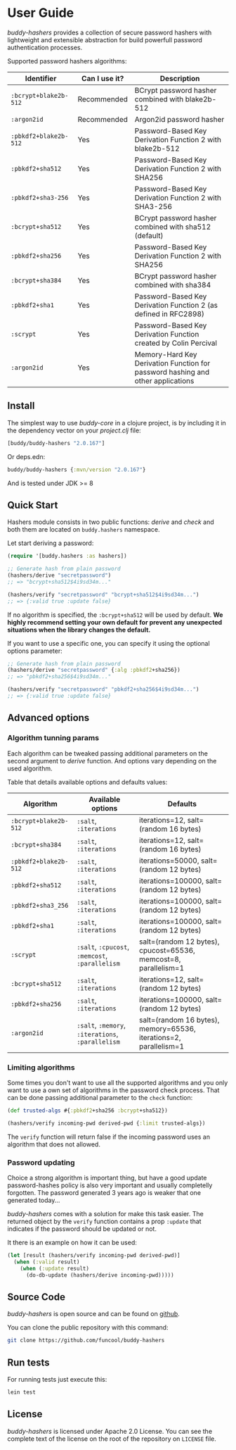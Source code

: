 # User Guide

*buddy-hashers* provides a collection of secure password hashers with
lightweight and extensible abstraction for build powerfull password
authentication processes.

Supported password hashers algorithms:

| Identifier | Can I use it? | Description |
|---|---|---|
| `:bcrypt+blake2b-512` | Recommended | BCrypt password hasher combined with blake2b-512 |
| `:argon2id` | Recommended | Argon2id password hasher |
| `:pbkdf2+blake2b-512` | Yes | Password-Based Key Derivation Function 2 with blake2b-512|
| `:pbkdf2+sha512`   | Yes | Password-Based Key Derivation Function 2 with SHA256 |
| `:pbkdf2+sha3-256` | Yes | Password-Based Key Derivation Function 2 with SHA3-256 |
| `:bcrypt+sha512`   | Yes | BCrypt password hasher combined with sha512 (default) |
| `:pbkdf2+sha256`   | Yes | Password-Based Key Derivation Function 2 with SHA256 |
| `:bcrypt+sha384`   | Yes | BCrypt password hasher combined with sha384 |
| `:pbkdf2+sha1`     | Yes | Password-Based Key Derivation Function 2 (as defined in RFC2898) |
| `:scrypt`          | Yes | Password-Based Key Derivation Function created by Colin Percival |
| `:argon2id`        | Yes | Memory-Hard Key Derivation Function for password hashing and other applications |


## Install

The simplest way to use _buddy-core_ in a clojure project, is by including it in the
dependency vector on your *_project.clj_* file:

```clojure
[buddy/buddy-hashers "2.0.167"]
```

Or deps.edn:

```clojure
buddy/buddy-hashers {:mvn/version "2.0.167"}
```

And is tested under JDK >= 8


## Quick Start

Hashers module consists in two public functions: *derive* and *check*
and both them are located on `buddy.hashers` namespace.

Let start deriving a password:


```clojure
(require '[buddy.hashers :as hashers])

;; Generate hash from plain password
(hashers/derive "secretpassword")
;; => "bcrypt+sha512$4i9sd34m..."

(hashers/verify "secretpassword" "bcrypt+sha512$4i9sd34m...")
;; => {:valid true :update false}
```

If no algorithm is specified, the `:bcrypt+sha512` will be used by
default. **We highly recommend setting your own default for prevent
any unexpected situations when the library changes the default.**

If you want to use a specific one, you can specify it using
the optional options parameter:

```clojure
;; Generate hash from plain password
(hashers/derive "secretpassword" {:alg :pbkdf2+sha256})
;; => "pbkdf2+sha256$4i9sd34m..."

(hashers/verify "secretpassword" "pbkdf2+sha256$4i9sd34m...")
;; => {:valid true :update false}
```

## Advanced options

### Algorithm tunning params

Each algorithm can be tweaked passing additional parameters on the
second argument to *derive* function. And options vary depending on
the used algorithm.

Table that details available options and defaults values:

| Algorithm | Available options | Defaults |
|---|---|---|
| `:bcrypt+blake2b-512` | `:salt`, `:iterations` | iterations=12, salt=(random 16 bytes) |
| `:bcrypt+sha384` | `:salt`, `:iterations` | iterations=12, salt=(random 16 bytes) |
| `:pbkdf2+blake2b-512` | `:salt`, `:iterations` | iterations=50000, salt=(random 12 bytes) |
| `:pbkdf2+sha512` | `:salt`, `:iterations` | iterations=100000, salt=(random 12 bytes) |
| `:pbkdf2+sha3_256` | `:salt`, `:iterations` | iterations=100000, salt=(random 12 bytes) |
| `:pbkdf2+sha1` | `:salt`, `:iterations` | iterations=100000, salt=(random 12 bytes) |
| `:scrypt` | `:salt`, `:cpucost`, `:memcost`, `:parallelism` | salt=(random 12 bytes), cpucost=65536, memcost=8, parallelism=1 |
| `:bcrypt+sha512` | `:salt`, `:iterations` | iterations=12, salt=(random 12 bytes) |
| `:pbkdf2+sha256` | `:salt`, `:iterations` | iterations=100000, salt=(random 12 bytes) |
| `:argon2id` | `:salt`, `:memory`, `:iterations`, `:parallelism` | salt=(random 16 bytes), memory=65536, iterations=2, parallelism=1 |


### Limiting algorithms

Some times you don't want to use all the supported algorithms and you only want
to use a own set of algorithms in the password check process. That can be done
passing additional parameter to the `check` function:

```clojure
(def trusted-algs #{:pbkdf2+sha256 :bcrypt+sha512})

(hashers/verify incoming-pwd derived-pwd {:limit trusted-algs})
```

The `verify` function will return false if the incoming password uses an algorithm
that does not allowed.


### Password updating

Choice a strong algorithm is important thing, but have a good update
password-hashes policy is also very important and usually completelly
forgotten.  The password generated 3 years ago is weaker that one
generated today...

*buddy-hashers* comes with a solution for make this task easier. The returned
object by the `verify` function contains a prop `:update` that indicates
if the password should be updated or not.

It there is an example on how it can be used:

```clojure
(let [result (hashers/verify incoming-pwd derived-pwd)]
  (when (:valid result)
    (when (:update result)
      (do-db-update (hashers/derive incoming-pwd)))))
```


## Source Code

_buddy-hashers_ is open source and can be found on
[github](https://github.com/funcool/buddy-hashers).

You can clone the public repository with this command:

```bash
git clone https://github.com/funcool/buddy-hashers
```


## Run tests

For running tests just execute this:

```bash
lein test
```


## License

_buddy-hashers_ is licensed under Apache 2.0 License. You can see the
complete text of the license on the root of the repository on
`LICENSE` file.
